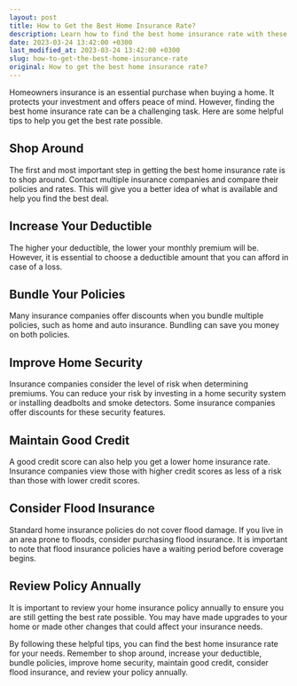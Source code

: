 ```yaml
---
layout: post
title: How to Get the Best Home Insurance Rate?
description: Learn how to find the best home insurance rate with these helpful tips and tricks.
date: 2023-03-24 13:42:00 +0300
last_modified_at: 2023-03-24 13:42:00 +0300
slug: how-to-get-the-best-home-insurance-rate
original: How to get the best home insurance rate?
---
```

Homeowners insurance is an essential purchase when buying a home. It protects your investment and offers peace of mind. However, finding the best home insurance rate can be a challenging task. Here are some helpful tips to help you get the best rate possible.

## Shop Around

The first and most important step in getting the best home insurance rate is to shop around. Contact multiple insurance companies and compare their policies and rates. This will give you a better idea of what is available and help you find the best deal.

## Increase Your Deductible

The higher your deductible, the lower your monthly premium will be. However, it is essential to choose a deductible amount that you can afford in case of a loss.

## Bundle Your Policies

Many insurance companies offer discounts when you bundle multiple policies, such as home and auto insurance. Bundling can save you money on both policies.

## Improve Home Security

Insurance companies consider the level of risk when determining premiums. You can reduce your risk by investing in a home security system or installing deadbolts and smoke detectors. Some insurance companies offer discounts for these security features.

## Maintain Good Credit

A good credit score can also help you get a lower home insurance rate. Insurance companies view those with higher credit scores as less of a risk than those with lower credit scores.

## Consider Flood Insurance

Standard home insurance policies do not cover flood damage. If you live in an area prone to floods, consider purchasing flood insurance. It is important to note that flood insurance policies have a waiting period before coverage begins.

## Review Policy Annually

It is important to review your home insurance policy annually to ensure you are still getting the best rate possible. You may have made upgrades to your home or made other changes that could affect your insurance needs.

By following these helpful tips, you can find the best home insurance rate for your needs. Remember to shop around, increase your deductible, bundle policies, improve home security, maintain good credit, consider flood insurance, and review your policy annually.
